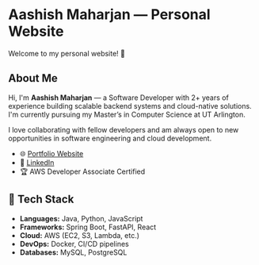 # Aashish Maharjan — Personal Website

Welcome to my personal website! 🚀

## About Me

Hi, I'm **Aashish Maharjan** — a Software Developer with 2+ years of experience building scalable backend systems and cloud-native solutions. I'm currently pursuing my Master’s in Computer Science at UT Arlington.

I love collaborating with fellow developers and am always open to new opportunities in software engineering and cloud development.

- 🌐 [Portfolio Website](https://aashish177.github.io/)
- 💼 [LinkedIn](https://www.linkedin.com/in/aashishmaharjan1/)
- 🏆 AWS Developer Associate Certified

## 🚀 Tech Stack

- **Languages:** Java, Python, JavaScript
- **Frameworks:** Spring Boot, FastAPI, React
- **Cloud:** AWS (EC2, S3, Lambda, etc.)
- **DevOps:** Docker, CI/CD pipelines
- **Databases:** MySQL, PostgreSQL